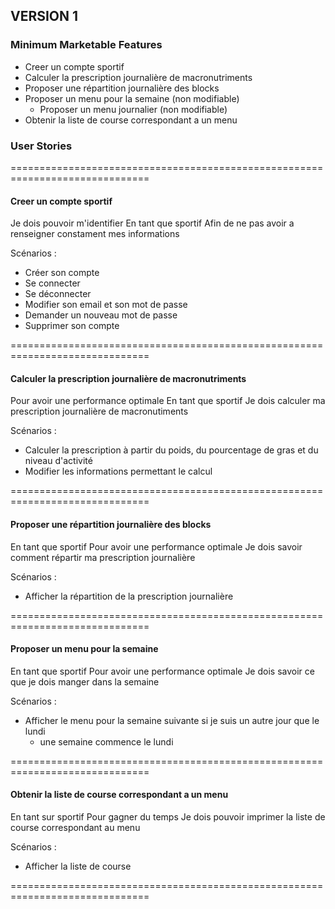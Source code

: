 ## VERSION 1

### Minimum Marketable Features

- Creer un compte sportif
- Calculer la prescription journalière de macronutriments
- Proposer une répartition journalière des blocks
- Proposer un menu pour la semaine (non modifiable)
  - Proposer un menu journalier (non modifiable)
- Obtenir la liste de course correspondant a un menu

### User Stories

==============================================================================

#### Creer un compte sportif

Je dois pouvoir m'identifier
En tant que sportif
Afin de ne pas avoir a renseigner constament mes informations

Scénarios :
- Créer son compte
- Se connecter
- Se déconnecter
- Modifier son email et son mot de passe
- Demander un nouveau mot de passe
- Supprimer son compte

==============================================================================

#### Calculer la prescription journalière de macronutriments

Pour avoir une performance optimale
En tant que sportif
Je dois calculer ma prescription journalière de macronutiments

Scénarios :
- Calculer la prescription à partir du poids, du pourcentage de gras et
  du niveau d'activité
- Modifier les informations permettant le calcul

==============================================================================

#### Proposer une répartition journalière des blocks

En tant que sportif
Pour avoir une performance optimale
Je dois savoir comment répartir ma prescription journalière

Scénarios :
- Afficher la répartition de la prescription journalière

==============================================================================

#### Proposer un menu pour la semaine

En tant que sportif
Pour avoir une performance optimale
Je dois savoir ce que je dois manger dans la semaine

Scénarios :
- Afficher le menu pour la semaine suivante si je suis un autre jour que
  le lundi
  - une semaine commence le lundi

==============================================================================

#### Obtenir la liste de course correspondant a un menu

En tant sur sportif
Pour gagner du temps
Je dois pouvoir imprimer la liste de course correspondant au menu

Scénarios :
- Afficher la liste de course

==============================================================================

